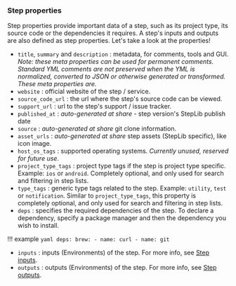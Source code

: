 ### Step properties

Step properties provide important data of a step, such as its project type, its source code or the dependencies it requires. A step's inputs and outputs are also defined as step properties. Let's take a look at the properties!

- `title`, `summary` and `description` : metadata, for comments, tools and GUI.
  _Note: these meta properties can be used for permanent comments. Standard YML comments
  are not preserved when the YML is normalized, converted to JSON or otherwise
  generated or transformed. These meta properties are._
- `website` : official website of the step / service.
- `source_code_url` : the url where the step's source code can be viewed.
- `support_url` : url to the step's support / issue tracker.
- `published_at` : _auto-generated at share_ - step version's StepLib publish date
- `source` : _auto-generated at share_ git clone information.
- `asset_urls` : _auto-generated at share_ step assets (StepLib specific), like icon image.
- `host_os_tags` : supported operating systems. _Currently unused, reserved for future use._
- `project_type_tags` : project type tags if the step is project type specific.
  Example: `ios` or `android`. Completely optional, and only used for search
  and filtering in step lists.
- `type_tags` : generic type tags related to the step.
  Example: `utility`, `test` or `notification`.
  Similar to `project_type_tags`, this property is completely optional, and only used for search
  and filtering in step lists.
- `deps` : specifies the required dependencies of the step. To declare a dependency, specify a package manager and then the dependency you wish to install.

!!! example
    ```yaml
    deps:
      brew:
        - name: curl
        - name: git
    ```

- `inputs` : inputs (Environments) of the step. For more info, see [Step inputs](/bitrise-cli/step-inputs).
- `outputs` : outputs (Environments) of the step. For more info, see [Step outputs](/bitrise-cli/step-outputs).
